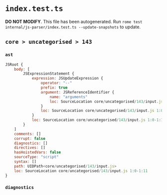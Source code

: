 # `index.test.ts`

**DO NOT MODIFY**. This file has been autogenerated. Run `rome test internal/js-parser/index.test.ts --update-snapshots` to update.

## `core > uncategorised > 143`

### `ast`

```javascript
JSRoot {
	body: [
		JSExpressionStatement {
			expression: JSUpdateExpression {
				operator: "--"
				prefix: true
				argument: JSReferenceIdentifier {
					name: "arguments"
					loc: SourceLocation core/uncategorised/143/input.js 1:2-1:11 (arguments)
				}
				loc: SourceLocation core/uncategorised/143/input.js 1:0-1:11
			}
			loc: SourceLocation core/uncategorised/143/input.js 1:0-1:11
		}
	]
	comments: []
	corrupt: false
	diagnostics: []
	directives: []
	hasHoistedVars: false
	sourceType: "script"
	syntax: []
	path: UIDPath<core/uncategorised/143/input.js>
	loc: SourceLocation core/uncategorised/143/input.js 1:0-1:11
}
```

### `diagnostics`

```

```
